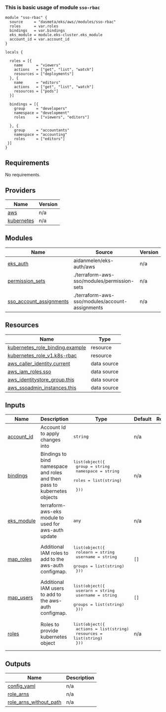 ### This is basic usage of module `sso-rbac`

```
module "sso-rbac" {
  source     = "dasmeta/eks/aws//modules/sso-rbac"
  roles      = var.roles
  bindings   = var.bindings
  eks_module = module.eks-cluster.eks_module
  account_id = var.account_id
}

locals {

  roles = [{
    name      = "viewers"
    actions   = ["get", "list", "watch"]
    resources = ["deployments"]
  }, {
    name      = "editors"
    actions   = ["get", "list", "watch"]
    resources = ["pods"]
  }]

  bindings = [{
    group     = "developers"
    namespace = "development"
    roles     = ["viewers", "editors"]

  }, {
    group     = "accountants"
    namespace = "accounting"
    roles     = ["editors"]
 }]
}
```
<!-- BEGINNING OF PRE-COMMIT-TERRAFORM DOCS HOOK -->
## Requirements

No requirements.

## Providers

| Name | Version |
|------|---------|
| <a name="provider_aws"></a> [aws](#provider\_aws) | n/a |
| <a name="provider_kubernetes"></a> [kubernetes](#provider\_kubernetes) | n/a |

## Modules

| Name | Source | Version |
|------|--------|---------|
| <a name="module_eks_auth"></a> [eks\_auth](#module\_eks\_auth) | aidanmelen/eks-auth/aws | n/a |
| <a name="module_permission_sets"></a> [permission\_sets](#module\_permission\_sets) | ./terraform-aws-sso/modules/permission-sets | n/a |
| <a name="module_sso_account_assignments"></a> [sso\_account\_assignments](#module\_sso\_account\_assignments) | ./terraform-aws-sso/modules/account-assignments | n/a |

## Resources

| Name | Type |
|------|------|
| [kubernetes_role_binding.example](https://registry.terraform.io/providers/hashicorp/kubernetes/latest/docs/resources/role_binding) | resource |
| [kubernetes_role_v1.k8s-rbac](https://registry.terraform.io/providers/hashicorp/kubernetes/latest/docs/resources/role_v1) | resource |
| [aws_caller_identity.current](https://registry.terraform.io/providers/hashicorp/aws/latest/docs/data-sources/caller_identity) | data source |
| [aws_iam_roles.sso](https://registry.terraform.io/providers/hashicorp/aws/latest/docs/data-sources/iam_roles) | data source |
| [aws_identitystore_group.this](https://registry.terraform.io/providers/hashicorp/aws/latest/docs/data-sources/identitystore_group) | data source |
| [aws_ssoadmin_instances.this](https://registry.terraform.io/providers/hashicorp/aws/latest/docs/data-sources/ssoadmin_instances) | data source |

## Inputs

| Name | Description | Type | Default | Required |
|------|-------------|------|---------|:--------:|
| <a name="input_account_id"></a> [account\_id](#input\_account\_id) | Account Id to apply changes into | `string` | n/a | yes |
| <a name="input_bindings"></a> [bindings](#input\_bindings) | Bindings to bind namespace and roles and then pass to kubernetes objects | <pre>list(object({<br>    group     = string<br>    namespace = string<br>    roles     = list(string)<br><br>  }))</pre> | n/a | yes |
| <a name="input_eks_module"></a> [eks\_module](#input\_eks\_module) | terraform-aws-eks module to used for aws-auth update | `any` | n/a | yes |
| <a name="input_map_roles"></a> [map\_roles](#input\_map\_roles) | Additional IAM roles to add to the aws-auth configmap. | <pre>list(object({<br>    rolearn  = string<br>    username = string<br>    groups   = list(string)<br>  }))</pre> | `[]` | no |
| <a name="input_map_users"></a> [map\_users](#input\_map\_users) | Additional IAM users to add to the aws-auth configmap. | <pre>list(object({<br>    userarn  = string<br>    username = string<br>    groups   = list(string)<br>  }))</pre> | `[]` | no |
| <a name="input_roles"></a> [roles](#input\_roles) | Roles to provide kubernetes object | <pre>list(object({<br>    actions   = list(string)<br>    resources = list(string)<br>  }))</pre> | n/a | yes |

## Outputs

| Name | Description |
|------|-------------|
| <a name="output_config_yaml"></a> [config\_yaml](#output\_config\_yaml) | n/a |
| <a name="output_role_arns"></a> [role\_arns](#output\_role\_arns) | n/a |
| <a name="output_role_arns_without_path"></a> [role\_arns\_without\_path](#output\_role\_arns\_without\_path) | n/a |
<!-- END OF PRE-COMMIT-TERRAFORM DOCS HOOK -->
